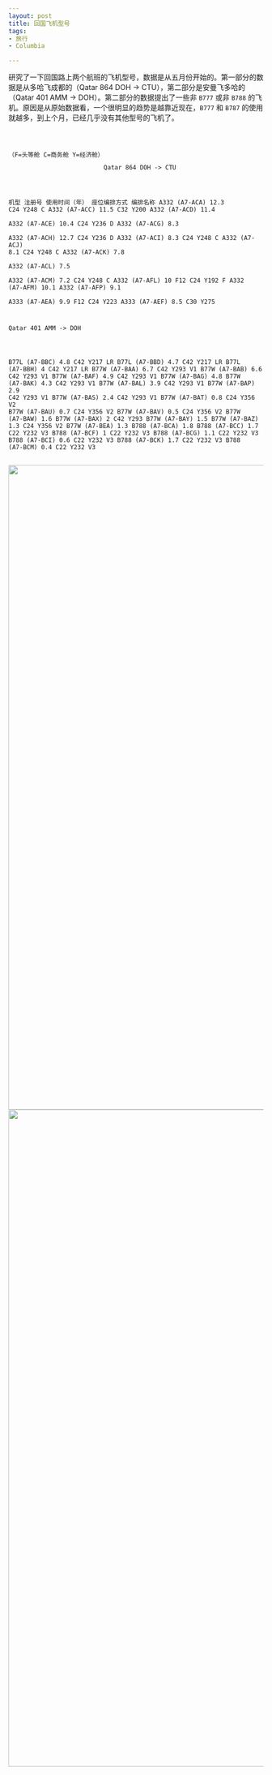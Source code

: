 ```yaml
---
layout: post
title: 回国飞机型号
tags:
- 旅行
- Columbia

---
```

研究了一下回国路上两个航班的飞机型号，数据是从五月份开始的。第一部分的数据是从多哈飞成都的（Qatar 864 DOH -> CTU），第二部分是安曼飞多哈的（Qatar 401 AMM -> DOH）。第二部分的数据提出了一些非 `B777` 或非 `B788` 的飞机。原因是从原始数据看，一个很明显的趋势是越靠近现在，`B777` 和 `B787` 的使用就越多，到上个月，已经几乎没有其他型号的飞机了。
<code><pre>
<pre style="float:left">（F=头等舱 C=商务舱 Y=经济舱）</pre>
<pre>Qatar 864 DOH -> CTU</pre>
机型   注册号    使用时间（年）   座位编排方式   编排名称
A332 (A7-ACA)     12.3       C24     Y248     C
A332 (A7-ACC)     11.5       C32     Y200
A332 (A7-ACD)     11.4  
A332 (A7-ACE)     10.4       C24     Y236     D
A332 (A7-ACG)     8.3  
A332 (A7-ACH)     12.7       C24     Y236     D
A332 (A7-ACI)     8.3        C24     Y248     C
A332 (A7-ACJ)     8.1        C24     Y248     C
A332 (A7-ACK)     7.8  
A332 (A7-ACL)     7.5  
A332 (A7-ACM)     7.2        C24     Y248     C
A332 (A7-AFL)     10         F12 C24 Y192     F
A332 (A7-AFM)     10.1 
A332 (A7-AFP)     9.1  
A333 (A7-AEA)     9.9        F12 C24 Y223
A333 (A7-AEF)     8.5        C30     Y275  
<pre>Qatar 401 AMM -> DOH</pre>
B77L (A7-BBC)     4.8        C42 Y217        LR
B77L (A7-BBD)     4.7        C42 Y217        LR
B77L (A7-BBH)     4          C42 Y217        LR
B77W (A7-BAA)     6.7        C42 Y293        V1
B77W (A7-BAB)     6.6        C42 Y293        V1
B77W (A7-BAF)     4.9        C42 Y293        V1
B77W (A7-BAG)     4.8 
B77W (A7-BAK)     4.3        C42 Y293        V1
B77W (A7-BAL)     3.9        C42 Y293        V1
B77W (A7-BAP)     2.9        C42 Y293        V1
B77W (A7-BAS)     2.4        C42 Y293        V1
B77W (A7-BAT)     0.8        C24 Y356        V2
B77W (A7-BAU)     0.7        C24 Y356        V2
B77W (A7-BAV)     0.5        C24 Y356        V2
B77W (A7-BAW)     1.6 
B77W (A7-BAX)     2          C42 Y293
B77W (A7-BAY)     1.5 
B77W (A7-BAZ)     1.3        C24 Y356        V2
B77W (A7-BEA)     1.3 
B788 (A7-BCA)     1.8 
B788 (A7-BCC)     1.7        C22 Y232        V3
B788 (A7-BCF)     1          C22 Y232        V3
B788 (A7-BCG)     1.1        C22 Y232        V3
B788 (A7-BCI)     0.6        C22 Y232        V3
B788 (A7-BCK)     1.7        C22 Y232        V3
B788 (A7-BCM)     0.4        C22 Y232        V3
</code></pre>
<!-- copy and paste. Modify height and width if desired. --> <a href="http://content.screencast.com/users/jqx1990/folders/Longstation/media/9243775d-2ef9-42ce-999f-f75f409f9f52/Airbus-CDF-schema.png"><img class="embeddedObject" src="http://content.screencast.com/users/jqx1990/folders/Longstation/media/9243775d-2ef9-42ce-999f-f75f409f9f52/Airbus-CDF-schema.png" width="1388" height="1272" border="0" /></a> 
<!-- copy and paste. Modify height and width if desired. --> <a href="http://content.screencast.com/users/jqx1990/folders/Longstation/media/d68cd94a-da12-44d3-a8c9-e0a7735ba973/Boeing-V1V2V3LR-schema.png"><img class="embeddedObject" src="http://content.screencast.com/users/jqx1990/folders/Longstation/media/d68cd94a-da12-44d3-a8c9-e0a7735ba973/Boeing-V1V2V3LR-schema.png" width="1486" height="1296" border="0" /></a> 